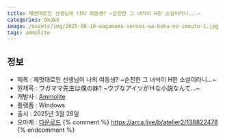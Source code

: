 ```yaml
---
title: 제멋대로인 선생님이 나의 여동생? ~순진한 그 녀석이 H한 소설이라니...~
categories: Omake
image: /assets/img/2025-06-16-wagamama-sensei-wa-boku-no-imouto-1.jpg
tags: ammolite
---
```


## 정보

* 제목 : 제멋대로인 선생님이 나의 여동생? ~순진한 그 녀석이 H한 소설이라니...~
* 원제목 : ワガママ先生は僕の妹? ~ウブなアイツがＨな小説なんて...~
* 개발사 : [Ammolite](/tags/ammolite)
* 플랫폼 : Windows
* 출시 : 2025년 3월 28일
* 오마케 : [다운로드](/assets/omake/wagamama-sensei-wa-boku-no-imouto.zip)
{% comment %}
https://arca.live/b/atelier2/138822478
{% endcomment %}
